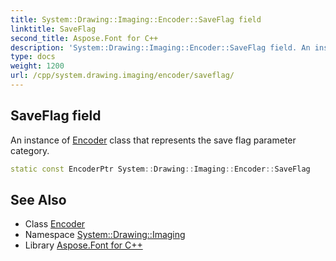 ```yaml
---
title: System::Drawing::Imaging::Encoder::SaveFlag field
linktitle: SaveFlag
second_title: Aspose.Font for C++
description: 'System::Drawing::Imaging::Encoder::SaveFlag field. An instance of Encoder class that represents the save flag parameter category in C++.'
type: docs
weight: 1200
url: /cpp/system.drawing.imaging/encoder/saveflag/
---
```

## SaveFlag field


An instance of [Encoder](../) class that represents the save flag parameter category.

```cpp
static const EncoderPtr System::Drawing::Imaging::Encoder::SaveFlag
```

## See Also

* Class [Encoder](../)
* Namespace [System::Drawing::Imaging](../../)
* Library [Aspose.Font for C++](../../../)
